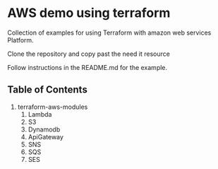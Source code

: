 # AWS demo using terraform 
Collection of examples for using Terraform with amazon web services Platform.  
  
Clone the repository and copy past the need it resource

Follow instructions in the README.md for the example.  

## Table of Contents
1. terraform-aws-modules
    1. Lambda
    1. S3
    1. Dynamodb
    1. ApiGateway
    1. SNS
    1. SQS
    1. SES
  

